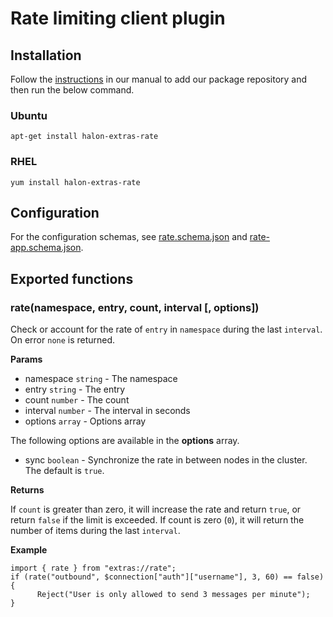 # Rate limiting client plugin

## Installation

Follow the [instructions](https://docs.halon.io/manual/comp_install.html#installation) in our manual to add our package repository and then run the below command.

### Ubuntu

```
apt-get install halon-extras-rate
```

### RHEL

```
yum install halon-extras-rate
```

## Configuration
For the configuration schemas, see [rate.schema.json](rate.schema.json) and [rate-app.schema.json](rate-app.schema.json).

## Exported functions

### rate(namespace, entry, count, interval [, options])

Check or account for the rate of `entry` in `namespace` during the last `interval`. On error `none` is returned.

**Params**

- namespace `string` - The namespace
- entry `string` - The entry
- count `number` - The count
- interval `number` - The interval in seconds
- options `array` - Options array

The following options are available in the **options** array.

- sync `boolean` - Synchronize the rate in between nodes in the cluster. The default is `true`.

**Returns**

If `count` is greater than zero, it will increase the rate and return `true`, or return `false` if the limit is exceeded. If count is zero (`0`), it will return the number of items during the last `interval`.

**Example**

```
import { rate } from "extras://rate";
if (rate("outbound", $connection["auth"]["username"], 3, 60) == false) {
      Reject("User is only allowed to send 3 messages per minute");
}
```